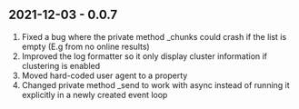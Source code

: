 ## 2021-12-03 - 0.0.7

1. Fixed a bug where the private method _chunks could crash if the list is empty (E.g from no online results)
2. Improved the log formatter so it only display cluster information if clustering is enabled
3. Moved hard-coded user agent to a property
4. Changed private method _send to work with async instead of running it explicitly in a newly created event loop